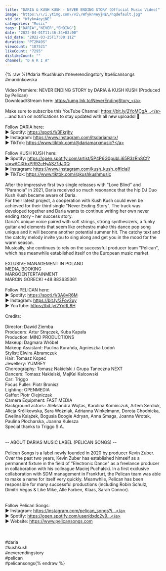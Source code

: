 ```yaml
---
title: "DARIA & KUSH KUSH - NEVER ENDING STORY (Official Music Video)"
image: "https:\/\/i.ytimg.com\/vi\/Wfykn4eyjNE\/hqdefault.jpg"
vid_id: "Wfykn4eyjNE"
categories: "Music"
tags: ["DARIA","NEVER","ENDING"]
date: "2022-04-01T11:46:34+03:00"
vid_date: "2022-03-25T17:00:11Z"
duration: "PT2M49S"
viewcount: "187521"
likeCount: "7295"
dislikeCount: ""
channel: "D A R I A"
---
```

{% raw %}#daria #kushkush #neverendingstory #pelicansongs​ #marcinkowska<br /><br />Video Premiere: NEVER ENDING STORY  by DARIA &amp; KUSH KUSH (Produced by Pelican) <br />Download/Stream here: <a rel="nofollow" target="blank" href="https://umg.lnk.to/NeverEndingStory_">https://umg.lnk.to/NeverEndingStory_</a><br /><br />Make sure to subscribe this YouTube Channel: <a rel="nofollow" target="blank" href="https://bit.ly/2YoMCgA...">https://bit.ly/2YoMCgA...</a><br />...and turn on notifications to stay updated with all new uploads! 🔔 <br /><br />Follow DARIA here:<br />► Spotify: <a rel="nofollow" target="blank" href="https://spoti.fi/3Fkrjhy">https://spoti.fi/3Fkrjhy</a><br />► Instagram: <a rel="nofollow" target="blank" href="https://www.instagram.com/itsdariamarx/">https://www.instagram.com/itsdariamarx/</a><br />► TikTok: <a rel="nofollow" target="blank" href="https://www.tiktok.com/@dariamarxmusic?">https://www.tiktok.com/@dariamarxmusic?</a><br /><br />Follow KUSH KUSH here:<br />► Spotify: <a rel="nofollow" target="blank" href="https://open.spotify.com/artist/5P4P6G0pubLi65R3zRnSCf?si=wAClXbxPR92cHyASZ1dJ0Q">https://open.spotify.com/artist/5P4P6G0pubLi65R3zRnSCf?si=wAClXbxPR92cHyASZ1dJ0Q</a><br />► Instagram: <a rel="nofollow" target="blank" href="https://www.instagram.com/kush_kush_official/">https://www.instagram.com/kush_kush_official/</a><br />► TikTok: <a rel="nofollow" target="blank" href="https://www.tiktok.com/@kushkushmusic">https://www.tiktok.com/@kushkushmusic</a><br /><br />After the impressive first two single releases with &quot;Love Blind&quot; and &quot;Paranoia&quot; in 2021, Daria received so much resonance that the hip DJ Duo Kush Kush became aware of Daria.<br />For their latest project, a cooperation with Kush Kush could even be achieved for their third single &quot;Never Ending Story&quot;. The track was developed together and Daria wants to continue writing her own never ending story - her success story.<br />Daria's unique voice paired with soft strings, strong synthesizers, a funky guitar and elements that seem like orchestra make this dance pop song unique and it will become another potential summer hit. The catchy text and the catchy melody invite you to sing along and get you in the mood for the warm season.<br />Musically, she continues to rely on the successful producer team &quot;Pelican&quot;, which has meanwhile established itself on the European music market.<br /><br />     EXLUSIVE MANAGEMENT IN POLAND <br />     MEDIA, BOOKING<br />     MARGOENTERTAINMENT<br />     MARCIN GÓRECKI +48 883635361<br /><br />Follow PELICAN here:<br />► Spotify: <a rel="nofollow" target="blank" href="https://spoti.fi/3A8vR6M">https://spoti.fi/3A8vR6M</a><br />► Instagram: <a rel="nofollow" target="blank" href="https://bit.ly/3Fov2uy">https://bit.ly/3Fov2uy</a><br />► YouTube: <a rel="nofollow" target="blank" href="https://bit.ly/2YnRL8H">https://bit.ly/2YnRL8H</a><br /><br />Credits:<br /><br />Director: Dawid Ziemba <br />Producers: Artur Strączek, Kuba Kapała <br />Production: MIND PRODUCTIONS <br />Makeup: Dagmara Wróbel<br />Makeup Assistant: Paulina Kurańda, Agnieszka Lodoń<br />Stylist: Elwira Abramczuk <br />Hair: Tomasz Kopeć<br />Jewellery: YUMREY <br />Choreography: Tomasz Nakielski / Grupa Taneczna NEXT<br />Dancers: Tomasz Nakielski, MajKel Kalcowski<br />Car: Triggo<br />Focus Puller: Piotr Bronisz <br />Lighting: OPENMEDIA<br />Gaffer: Piotr Olejniczak<br />Camera Equipment: FAST MEDIA<br />Background actors:: Aleksandra Wojtas, Karolina Komińczuk, Artem Serdiuk, Alicja Królikowska, Sara Woźniak, Adrianna Winkelmann, Dorota Chodnicka, Ewelina Książek, Bogusia Boogie Adryan, Anna Smaga, Joanna Wrotek, Paulina Płocharska, Joanna Kulesza <br />Special thanks to Triggo S.A.<br /><br /><br />-- ABOUT DARIAS MUSIC LABEL (PELICAN SONGS) --<br /><br />Pelican Songs is a label newly founded in 2020 by producer Kevin Zuber. Over the past two years, Kevin Zuber has established himself as a permanent fixture in the field of &quot;Electronic Dance&quot; as a freelance producer in collaboration with his colleague Maciej Puchalski. In a first exclusive collaboration with SDM management in Frankfurt, the Pelican team was able to make a name for itself very quickly. Meanwhile, Pelican has been responsible for many successful productions (including Robin Schulz, Dimitri Vegas &amp; Like Mike, Alle Farben, Klaas, Sarah Connor).<br /><br />    <br />Follow Pelican Songs: <br />► Instagram: <a rel="nofollow" target="blank" href="https://instagram.com/pelican_songs?i...">https://instagram.com/pelican_songs?i...</a><br />► Spotify: <a rel="nofollow" target="blank" href="https://open.spotify.com/user/dxdc2v9...">https://open.spotify.com/user/dxdc2v9...</a><br />► Website: <a rel="nofollow" target="blank" href="https://www.pelicansongs.com​">https://www.pelicansongs.com​</a><br /><br />           <br /><br />#daria<br />#kushkush<br />#neverendingstory<br />#pelican<br />#pelicansongs​{% endraw %}
